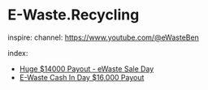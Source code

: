 # E-Waste.Recycling
inspire: channel:
https://www.youtube.com/@eWasteBen

index:
- [Huge $14000 Payout - eWaste Sale Day](https://youtu.be/XvaWgSjETHQ)
- [E-Waste Cash In Day $16,000 Payout](https://youtu.be/fxn_qHLrfxg)
